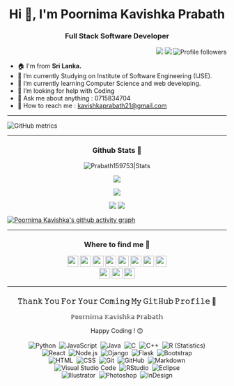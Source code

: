 <h1 align="center">Hi 👋, I'm Poornima Kavishka Prabath</h1>
<h3 align="center">Full Stack Software Developer</h3>

<p align="Right">
<img src="https://img.shields.io/static/v1?label=Sponsor&message=%E2%9D%A4&logo=GitHub&link=%3Curl%3E&color=f88379">
<img src="https://badges.pufler.dev/years/Prabath159753">
<img alt="Profile followers" src="https://img.shields.io/github/followers/Prabath159753">
</p>

- 🏠 I'm from <b>Sri Lanka.</b>
- 🔭 I’m currently Studying on Institute of Software Engineering (IJSE).
- 🌱 I’m currently learning Computer Science and web developing.
- 🤔 I’m looking for help with Coding
- 💬 Ask me about anything : 0715834704 
- 📧 How to reach me : <a href="gmail:kavishkaprabath21@gmail.com">kavishkaprabath21@gmail.com</a> 


***
![GitHub metrics](https://metrics.lecoq.io/Prabath159753)
***   


<h3 align="center">
Github Stats 🧐
</h3>

<p align="center"> <img src="https://github-readme-stats.vercel.app/api?username=Prabath159753&show_icons=true&theme=gotham" alt="Prabath159753|Stats"/>
<p align="center"> <img src="https://github-readme-streak-stats.herokuapp.com?user=Prabath159753&theme=github-dark&date_format=M%20j%5B%2C%20Y%5D"/> </p>
<p align="center"> <img src="https://github-profile-summary-cards.vercel.app/api/cards/profile-details?username=Prabath159753&theme=github_dark"/> </p>

<div align="center">
<img src="https://github-profile-summary-cards.vercel.app/api/cards/stats?username=Prabath159753&theme=github_dark"/>
<img src="https://github-profile-summary-cards.vercel.app/api/cards/productive-time?username=Prabath159753&theme=github_dark"/>
</div>

<p align="center"> 

[![Poornima Kavishka's github activity graph](https://activity-graph.herokuapp.com/graph?username=Prabath159753&theme=gotham)](https://github.com/Prabath159753/github-readme-activity-graph&theme=github)
    
---


<h3 align="center">
Where to find me 🤙
</h3>
<div align="center">

[<img height="25" src = "https://img.shields.io/badge/linkedin-00614A.svg?&style=for-the-badge&logo=linkedin&logoColor=white" />][LinkedIn]
[<img height="25" src = "https://img.shields.io/badge/Whatsapp-00614A.svg?&style=for-the-badge&logo=WhatsApp&logoColor=white">][WhatsApp]
<img height="25" src = "https://img.shields.io/badge/Youtube-00614A.svg?&style=for-the-badge&logo=Youtube&logoColor=white">
<img height="25" src = "https://img.shields.io/badge/Facebook-00614A.svg?&style=for-the-badge&logo=facebook&logoColor=white">
<img height="25" src = "https://img.shields.io/badge/twitter-00614A.svg?&style=for-the-badge&logo=twitter&logoColor=white">
<img height="25" src = "https://img.shields.io/badge/instragram-00614A.svg?&style=for-the-badge&logo=instagram&logoColor=white">
<img height="25" src = "https://img.shields.io/badge/tumblr-00614A.svg?&style=for-the-badge&logo=tumblr&logoColor=white">
<img height="25" src = "https://img.shields.io/badge/reddit-00614A.svg?&style=for-the-badge&logo=reddit&logoColor=white">    
<img height="25" src = "https://img.shields.io/badge/telegram-00614A.svg?&style=for-the-badge&logo=telegram&logoColor=white">
<img height="25" src = "https://img.shields.io/badge/DEV%20Community-00614A.svg?&style=for-the-badge&logo=dev&logoColor=white">
<img height="25" src = "https://img.shields.io/badge/Medium-00614A.svg?&style=for-the-badge&logo=medium&logoColor=white">

</div>

[linkedin]: https://www.linkedin.com/in/kavishka-prabath-628485225/
[Youtube]:
[Facebook]:
[WhatsApp]: https://wa.me/0715834704
[Twitter]:
[Instragram]:
[Tumblr]:
[Reddit]:
[Telegram]:
[Dribble]:
[Dev_Community]:
[Medium]:
    
    
---
<h3 align="center">𝚃𝚑𝚊𝚗𝚔 𝚈𝚘𝚞 𝙵𝚘𝚛 𝚈𝚘𝚞𝚛 𝙲𝚘𝚖𝚒𝚗𝚐 𝙼𝚢 𝙶𝚒𝚝𝙷𝚞𝚋 𝙿𝚛𝚘𝚏𝚒𝚕𝚎 🤝</h3>
<p align="center">ℙ𝕠𝕠𝕣𝕟𝕚𝕞𝕒 𝕂𝕒𝕧𝕚𝕤𝕙𝕜𝕒 ℙ𝕣𝕒𝕓𝕒𝕥𝕙<br>
  
    
<div align="center" 
<i>Happy Coding !</i> 😊
</div><br>

<div align="center" 
### 🛠 &nbsp;Tech Stack

![Python](https://img.shields.io/badge/-Python-05122A?style=flat&logo=python)&nbsp;
![JavaScript](https://img.shields.io/badge/-JavaScript-05122A?style=flat&logo=javascript)&nbsp;
![Java](https://img.shields.io/badge/-Java-05122A?style=flat&logo=Java&logoColor=FFA518)&nbsp;
![C](https://img.shields.io/badge/-C-05122A?style=flat&logo=C&logoColor=A8B9CC)&nbsp;
![C++](https://img.shields.io/badge/-C++-05122A?style=flat&logo=C%2B%2B&logoColor=00599C)&nbsp;
![R (Statistics)](https://img.shields.io/badge/-R-05122A?style=flat&logo=R&logoColor=276DC3)\
![React](https://img.shields.io/badge/-React-05122A?style=flat&logo=react)&nbsp;
![Node.js](https://img.shields.io/badge/-Node.js-05122A?style=flat&logo=node.js)&nbsp;
![Django](https://img.shields.io/badge/-Django-05122A?style=flat&logo=django&logoColor=092E20)&nbsp;
![Flask](https://img.shields.io/badge/-Flask-05122A?style=flat&logo=flask)&nbsp;
![Bootstrap](https://img.shields.io/badge/-Bootstrap-05122A?style=flat&logo=bootstrap&logoColor=563D7C)\
![HTML](https://img.shields.io/badge/-HTML-05122A?style=flat&logo=HTML5)&nbsp;
![CSS](https://img.shields.io/badge/-CSS-05122A?style=flat&logo=CSS3&logoColor=1572B6)&nbsp;
![Git](https://img.shields.io/badge/-Git-05122A?style=flat&logo=git)&nbsp;
![GitHub](https://img.shields.io/badge/-GitHub-05122A?style=flat&logo=github)&nbsp;
![Markdown](https://img.shields.io/badge/-Markdown-05122A?style=flat&logo=markdown)\
![Visual Studio Code](https://img.shields.io/badge/-Visual%20Studio%20Code-05122A?style=flat&logo=visual-studio-code&logoColor=007ACC)&nbsp;
![RStudio](https://img.shields.io/badge/-RStudio-05122A?style=flat&logo=rstudio)&nbsp;
![Eclipse](https://img.shields.io/badge/-Eclipse-05122A?style=flat&logo=eclipse-ide&logoColor=2C2255)\
![Illustrator](https://img.shields.io/badge/-Illustrator-05122A?style=flat&logo=adobe-illustrator)&nbsp;
![Photoshop](https://img.shields.io/badge/-Photoshop-05122A?style=flat&logo=adobe-photoshop)&nbsp;
![InDesign](https://img.shields.io/badge/-InDesign-05122A?style=flat&logo=adobe-indesign)
</div>

<div align="center" 
[![HitCount](http://hits.dwyl.com/GathsaraH/GathsaraH.svg)](http://hits.dwyl.com/GathsaraH/GathsaraH)
</div>

<!-- 
 
<div align="center" 
<i>Random dev joke for you!</i><br><br>
<a href="https://readme-jokes.vercel.app"><img align="center" src="https://readme-jokes.vercel.app/api" alt="README Jokes"></a>
</div>

<p align="center"><img alt="Poornima Kavishka's Top Languages" src="https://github-readme-stats.vercel.app/api/top-langs/?username=Prabath159753&langs_count=8&count_private=true&layout=compact&theme=github_dark" /></p>

-->

    
<!--
**Prabath159753/Prabath159753** is a ✨ _special_ ✨ repository because its `README.md` (this file) appears on your GitHub profile.

Here are some ideas to get you started:

- 🔭 I’m currently working on ...
- 🌱 I’m currently learning ...
- 👯 I’m looking to collaborate on ...
- 🤔 I’m looking for help with ...
- 💬 Ask me about ...
- 📫 How to reach me: ...
- 😄 Pronouns: ...
- ⚡ Fun fact: ...
-->
